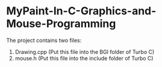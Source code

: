 # MyPaint-In-C-Graphics-and-Mouse-Programming

The project contains two files:
1. Drawing.cpp (Put this file into the BGI folder of Turbo C)
2. mouse.h (Put this file into the include folder of Turbo C)
